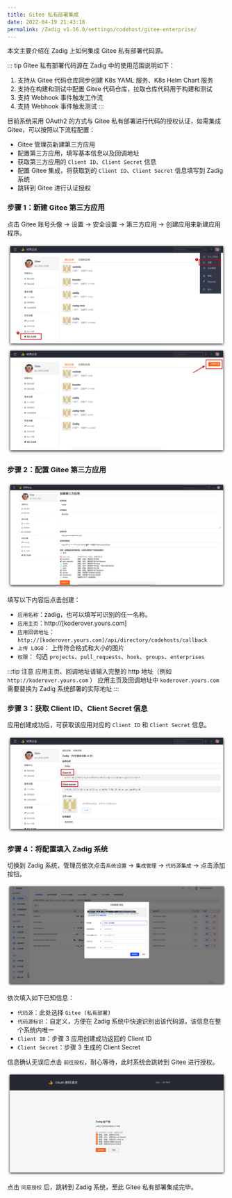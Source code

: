 ```yaml
---
title: Gitee 私有部署集成
date: 2022-04-19 21:43:18
permalink: /Zadig v1.16.0/settings/codehost/gitee-enterprise/
---
```


<Badge text="企业版" />

本文主要介绍在 Zadig 上如何集成 Gitee 私有部署代码源。 

::: tip
Gitee 私有部署代码源在 Zadig 中的使用范围说明如下：

1. 支持从 Gitee 代码仓库同步创建 K8s YAML 服务、K8s Helm Chart 服务
2. 支持在构建和测试中配置 Gitee 代码仓库，拉取仓库代码用于构建和测试
3. 支持 Webhook 事件触发工作流
4. 支持 Webhook 事件触发测试
:::

目前系统采用 OAuth2 的方式与 Gitee 私有部署进行代码的授权认证，如需集成 Gitee，可以按照以下流程配置：

- Gitee 管理员新建第三方应用
- 配置第三方应用，填写基本信息以及回调地址
- 获取第三方应用的 `Client ID`、`Client Secret` 信息
- 配置 Gitee 集成，将获取到的 `Client ID`、`Client Secret` 信息填写到 Zadig 系统
- 跳转到 Gitee 进行认证授权

### 步骤 1：新建 Gitee 第三方应用

点击 Gitee 账号头像 -> 设置 -> 安全设置 -> 第三方应用 -> 创建应用来新建应用程序。

![gitee](../_images/gitee_enterprises_1.png)
![gitee](../_images/gitee_enterprises_2.png)

### 步骤 2：配置 Gitee 第三方应用

![gitee](../_images/gitee_enterprises_3.png)

填写以下内容后点击创建：

- `应用名称`：zadig，也可以填写可识别的任一名称。
- `应用主页`：http://[koderover.yours.com]
- `应用回调地址`： `http://[koderover.yours.com]/api/directory/codehosts/callback`
- `上传 LOGO`： 上传符合格式和大小的图片
- `权限`： 勾选 `projects`、`pull_requests`、`hook`、`groups`、`enterprises`

:::tip 注意
应用主页、回调地址请输入完整的 http 地址（例如 `http://koderover.yours.com` ）
应用主页及回调地址中 `koderover.yours.com` 需要替换为 Zadig 系统部署的实际地址
:::

### 步骤 3：获取 Client ID、Client Secret 信息

应用创建成功后，可获取该应用对应的 `Client ID` 和 `Client Secret` 信息。

![gitee](../_images/gitee_enterprises_4.png)


### 步骤 4：将配置填入 Zadig 系统

切换到 Zadig 系统，管理员依次点击`系统设置` -> `集成管理` -> `代码源集成` -> 点击添加按钮。

![gitee](../_images/gitee_enterprises_5.png)

依次填入如下已知信息：

- `代码源`：此处选择 `Gitee (私有部署)`
- `代码源标识`：自定义，方便在 Zadig 系统中快速识别出该代码源，该信息在整个系统内唯一
- `Client ID`：步骤 3 应用创建成功返回的 Client ID
- `Client Secret`：步骤 3 生成的 Client Secret

信息确认无误后点击 `前往授权`，耐心等待，此时系统会跳转到 Gitee 进行授权。

![gitee](../_images/gitee_enterprises_6.png)

点击 `同意授权` 后，跳转到 Zadig 系统，至此 Gitee 私有部署集成完毕。
